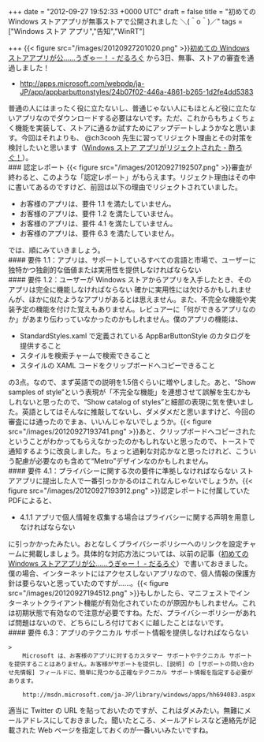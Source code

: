 
+++
date = "2012-09-27 19:52:33 +0000 UTC"
draft = false
title = "初めての Windows ストアアプリが無事ストアで公開されました ＼(＾o＾)／"
tags = ["Windows ストア アプリ","告知","WinRT"]

+++
{{< figure src="/images/20120927201020.png"  >}}<a href="https://blog.daruyanagi.jp/entry/2012/09/24/210732">初めての Windows ストアアプリが公……うぎゃー！ - だるろぐ</a> から3日、無事、ストアの審査を通過しました！

<ul>
<li><a href="http://apps.microsoft.com/webpdp/ja-JP/app/appbarbuttonstyles/24b07f02-446a-4861-b265-1d2fe4dd5383">http://apps.microsoft.com/webpdp/ja-JP/app/appbarbuttonstyles/24b07f02-446a-4861-b265-1d2fe4dd5383</a></li>
</ul>普通の人にはまったく役に立たないし、普通じゃない人にもほとんど役に立たないアプリなのでダウンロードする必要はないです。ただ、これからもちょくちょく機能を実装して、ストアに通るか試すためにアップデートしようかなと思います。今回はそれよりも、 @ch3cooh 先生に習ってリジェクト理由とその対策を検討したいと思います（<a href="http://d.hatena.ne.jp/ch3cooh393/20120926/1348641903">Windows ストア アプリがリジェクトされた - 酢ろぐ！</a>）。

<div class="section">
    ### 認定レポート
    {{< figure src="/images/20120927192507.png"  >}}審査が終わると、このような「認定レポート」がもらえます。リジェクト理由はその中に書いてあるのですけど、前回は以下の理由でリジェクトされていました。

<ul>
<li>お客様のアプリは、要件 1.1 を満たしていません。</li>
<li>お客様のアプリは、要件 1.2 を満たしていません。</li>
<li>お客様のアプリは、要件 4.1 を満たしていません。</li>
<li>お客様のアプリは、要件 6.3 を満たしていません。</li>
</ul>では、順にみていきましょう。

<div class="section">
    #### 要件 1.1：アプリは、サポートしているすべての言語と市場で、ユーザーに独特かつ独創的な価値または実用性を提供しなければならない
    
</div>
<div class="section">
    #### 要件 1.2：ユーザーが Windows ストアからアプリを入手したとき、そのアプリは完全に機能しなければならない
    確かに実用性には欠けるかもしれませんが、ほかに似たようなアプリがあるとは思えません。また、不完全な機能や実装予定の機能を付けた覚えもありません。レビュアーに「何ができるアプリなのか」があまり伝わっていなかったのかもしれません。僕のアプリの機能は、

<ul>
<li>StandardStyles.xaml で定義されている AppBarButtonStyle のカタログを提供すること</li>
<li>スタイルを検索チャームで検索できること</li>
<li>スタイルの XAML コードをクリップボードへコピーできること</li>
</ul>の3点。なので、まず英語での説明を1.5倍ぐらいに増やしました。あと、“Show samples of style”という表現が「不完全な機能」を連想させて誤解を生むかもしれないと思ったので、“Show catalog of styles”と細部の表現に気を使いました。英語としてはそんなに推敲してないし、ダメダメだと思いますけど、今回の審査には通ったのでまぁ、いいんじゃないでしょうか。{{< figure src="/images/20120927193741.png"  >}}あと、クリップボードへコピーされたということがわかってもらえなかったのかもしれないと思ったので、トーストで通知するように改良しました。ちょっと過剰な対応かなと思ったけれど、こういう配慮が必要なのも含めて“Metro”デザインなのかもしれません。

</div>
<div class="section">
    #### 要件 4.1：プライバシーに関する次の要件に準拠しなければならない
    ストアアプリに提出した人で一番引っかかるのはこれなんじゃないでしょうか。{{< figure src="/images/20120927193912.png"  >}}認定レポートに付属していたPDFによると、

<ul>
<li>4.1.1 アプリで個人情報を収集する場合はプライバシーに関する声明を用意しなければならない</li>
</ul>に引っかかったみたい。おとなしくプライバシーポリシーへのリンクを設定チャームに掲載しましょう。具体的な対応方法については、以前の記事（<a href="https://blog.daruyanagi.jp/entry/2012/09/24/210732">初めての Windows ストアアプリが公……うぎゃー！ - だるろぐ</a>）で書いておきました。僕の場合、インターネットにはアクセスしないアプリなので、個人情報の保護方針は要らないと思っていたのですが……。{{< figure src="/images/20120927194512.png"  >}}もしかしたら、マニフェストでインターネットクライアント機能が有効化されていたのが原因かもしれません。これは初期状態で有効なので注意が必要ですね。ただ、プライバシーポリシーがあれば問題はないので、どちらにしろ付けておくに越したことはないです。

</div>
<div class="section">
    #### 要件 6.3：アプリのテクニカル サポート情報を提供しなければならない
    
    >
        Microsoft は、お客様のアプリに対するカスタマー サポートやテクニカル サポートを提供することはありません。お客様がサポートを提供し、[説明] の [サポートの問い合わせ先情報] フィールドに、簡単に見つかる正確なテクニカル サポート情報を指定する必要があります。

        http://msdn.microsoft.com/ja-JP/library/windows/apps/hh694083.aspx
    
適当に Twitter の URL を貼っておいたのですが、これはダメみたい。無難にメールアドレスにしておきました。聞いたところ、メールアドレスなど連絡先が記載された Web ページを指定しておくのが一番いいみたいですね。

</div>
</div>

